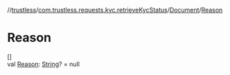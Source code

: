 //[trustless](../../../index.md)/[com.trustless.requests.kyc.retrieveKycStatus](../index.md)/[Document](index.md)/[Reason](-reason.md)

# Reason

[]\
val [Reason](-reason.md): [String](https://kotlinlang.org/api/latest/jvm/stdlib/kotlin/-string/index.html)? = null
